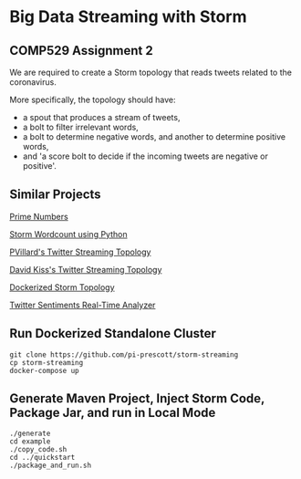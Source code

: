# Big Data Streaming with Storm 

## COMP529 Assignment 2

We are required to create a Storm topology that reads tweets related to the coronavirus.

More specifically, the topology should have:
- a spout that produces a stream of tweets,
- a bolt to filter irrelevant words,
- a bolt to determine negative words, and another to determine positive words,
- and 'a score bolt to decide if the incoming tweets are negative or positive'.


## Similar Projects

[Prime Numbers](https://computerscience360.wordpress.com/2016/03/28/creating-a-project-in-apache-storm-crunching-prime-numbers/)

[Storm Wordcount using Python](https://github.com/Azure-Samples/hdinsight-python-storm-wordcount)

[PVillard's Twitter Streaming Topology](https://github.com/pvillard31/storm-twitter)

[David Kiss's Twitter Streaming Topology](https://github.com/davidkiss/storm-twitter-word-count)

[Dockerized Storm Topology](https://medium.com/free-code-camp/apache-storm-is-awesome-this-is-why-you-should-be-using-it-d7c37519a427)

[Twitter Sentiments Real-Time Analyzer](https://github.com/dgreenshtein/storm-twitter-sentiments)

## Run Dockerized Standalone Cluster

```
git clone https://github.com/pi-prescott/storm-streaming
cp storm-streaming
docker-compose up
```

## Generate Maven Project, Inject Storm Code, Package Jar, and run in Local Mode

```
./generate
cd example
./copy_code.sh
cd ../quickstart
./package_and_run.sh
```




